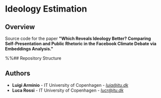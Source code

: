 # Ideology Estimation


## Overview
Source code for the paper **"Which Reveals Ideology Better? Comparing Self-Presentation and Public Rhetoric in the Facebook Climate Debate via Embeddings Analysis."**

%%## Repository Structure

## Authors
- **Luigi Arminio** - IT University of Copenhagen - *luia@itu.dk*
- **Luca Rossi** - IT University of Copenhagen - *lucr@itu.dk*
